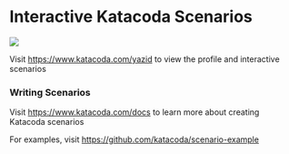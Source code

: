 # Interactive Katacoda Scenarios

[![](http://shields.katacoda.com/katacoda/yazid/count.svg)](https://www.katacoda.com/yazid "Get your profile on Katacoda.com")

Visit https://www.katacoda.com/yazid to view the profile and interactive scenarios

### Writing Scenarios
Visit https://www.katacoda.com/docs to learn more about creating Katacoda scenarios

For examples, visit https://github.com/katacoda/scenario-example

